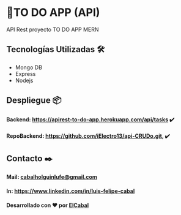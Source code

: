 # 🔄TO DO APP (API)

API Rest proyecto TO DO APP MERN

## Tecnologías Utilizadas 🛠️
* Mongo DB
* Express
* Nodejs
## Despliegue 📦

####  Backend: https://apirest-to-do-app.herokuapp.com/api/tasks ✔️
####  RepoBackend: https://github.com/iElectro13/api-CRUDo.git, ✔️

## Contacto ✒️

#### Mail: cabalholguinlufe@gmail.com 
#### In: https://www.linkedin.com/in/luis-felipe-cabal


#### Desarrollado con ❤️ por [ElCabal](https://github.com/ElCabal)
